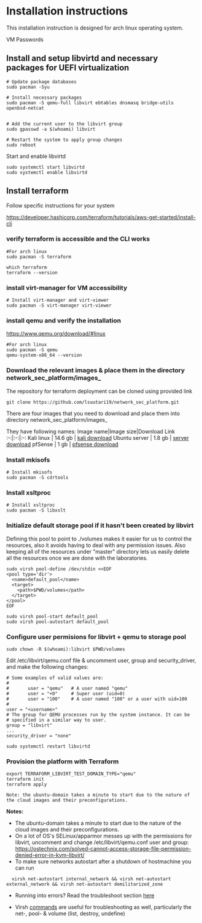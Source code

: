 # Installation instructions

This installation instruction is designed for arch linux operating system.

VM Passwords

## Install and setup libvirtd and necessary packages for UEFI virtualization
```
# Update package databases
sudo pacman -Syu

# Install necessary packages
sudo pacman -S qemu-full libvirt ebtables dnsmasq bridge-utils openbsd-netcat


# Add the current user to the libvirt group
sudo gpasswd -a $(whoami) libvirt

# Restart the system to apply group changes
sudo reboot
```

Start and enable libvirtd
```
sudo systemctl start libvirtd
sudo systemctl enable libvirtd
```

## Install terraform
Follow specific instructions for your system

https://developer.hashicorp.com/terraform/tutorials/aws-get-started/install-cli

### verify terraform is accessible and the CLI works
```
#For arch linux
sudo pacman -S terraform

which terraform
terraform --version
```


### install virt-manager for VM accessibility
```
# Install virt-manager and virt-viewer
sudo pacman -S virt-manager virt-viewer
```

### install qemu and verify the installation
https://www.qemu.org/download/#linux
```
#For arch linux
sudo pacman -S qemu
qemu-system-x86_64 --version
```
### Download the relevant images & place them in the directory network_sec_platform/images_

The repository for terraform deployment can be cloned using provided link

```shell
git clone https://github.com/lsuutari19/network_sec_platform.git
```
There are four images that you need to download and place them into directory network_sec_platform/images_ 

They have following names:
Image name|Image size|Download Link
:-:|:-:|:-:
Kali linux | 14.6 gb | [kali download](https://a3s.fi/swift/v1/AUTH_d797295bcbc24cec98686c41a8e16ef5/CloudAndNetworkSecurity/kali-linux-2023.4-qemu-amd64.zip)
Ubuntu server | 1.8 gb | [server download](https://a3s.fi/swift/v1/AUTH_d797295bcbc24cec98686c41a8e16ef5/CloudAndNetworkSecurity/ubuntu_server.qcow2)
pfSense | 1 gb | [pfsense download](https://a3s.fi/swift/v1/AUTH_d797295bcbc24cec98686c41a8e16ef5/CloudAndNetworkSecurity/router_pfsense.qcow2)

### Install mkisofs
```
# Install mkisofs
sudo pacman -S cdrtools
```

### Install xsltproc 
```
# Install xsltproc
sudo pacman -S libxslt
```

### Initialize default storage pool if it hasn't been created by libvirt
Defining this pool to point to ./volumes makes it easier for us to control the resources, also it avoids having to deal with any permission issues. Also keeping all of the resources under "master" directory lets us easily delete all the resources once we are done with the laboratories.

```
sudo virsh pool-define /dev/stdin <<EOF
<pool type='dir'>
  <name>default_pool</name>
  <target>
    <path>$PWD/volumes</path>
  </target>
</pool>
EOF

sudo virsh pool-start default_pool
sudo virsh pool-autostart default_pool
```

### Configure user permisions for libvirt + qemu to storage pool

```
sudo chown -R $(whoami):libvirt $PWD/volumes
```
Edit /etc/libvirt/qemu.conf file & uncomment user, group and security_driver, and make the following changes:
```
# Some examples of valid values are:
#
#       user = "qemu"   # A user named "qemu"
#       user = "+0"     # Super user (uid=0)
#       user = "100"    # A user named "100" or a user with uid=100
#
user = "<username>"
# The group for QEMU processes run by the system instance. It can be
# specified in a similar way to user.
group = "libvirt"
...
security_driver = "none"
```
```
sudo systemctl restart libvirtd
```


### Provision the platform with Terraform
```
export TERRAFORM_LIBVIRT_TEST_DOMAIN_TYPE="qemu"
terraform init
terraform apply

Note: the ubuntu-domain takes a minute to start due to the nature of the cloud images and their preconfigurations.
```


**Notes:**
- The ubuntu-domain takes a minute to start due to the nature of the cloud images and their preconfigurations.
- On a lot of OS's SELinux/apparmor messes up with the permissions for libvirt, uncomment and change /etc/libvirt/qemu.conf user and group: https://ostechnix.com/solved-cannot-access-storage-file-permission-denied-error-in-kvm-libvirt/
- To make sure networks autostart after a shutdown of hostmachine you can run
```
  virsh net-autostart internal_network && virsh net-autostart external_network && virsh net-autostart demilitarized_zone
```

- Running into errors? Read the troubleshoot section [here](https://github.com/lsuutari19/network_sec_platform?tab=readme-ov-file#troubleshooting)

- Virsh [commands](https://download.libvirt.org/virshcmdref/html-single/) are useful for troubleshooting as well, particularly the net-, pool- & volume (list, destroy, undefine)

